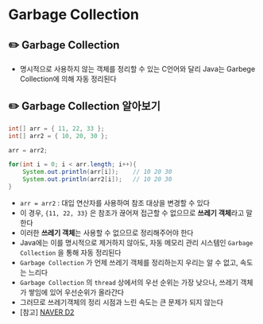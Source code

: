 # Garbage Collection


## ✏️  Garbage Collection

- 명시적으로 사용하지 않는 객체를 정리할 수 있는 C언어와 달리 Java는 Garbege Collection에 의해 자동 정리된다


## ✏️  Garbage Collection 알아보기

```java
int[] arr = { 11, 22, 33 };
int[] arr2 = { 10, 20, 30 };

arr = arr2;

for(int i = 0; i < arr.length; i++){
	System.out.println(arr[i]);    // 10 20 30
	System.out.println(arr2[i]);   // 10 20 30
}
```

- `arr = arr2` : 대입 연산자를 사용하여 참조 대상을 변경할 수 있다
- 이 경우, `{11, 22, 33}` 은 참조가 끊어져 접근할 수 없으므로 **쓰레기 객체**라고 말한다
- 이러한 **쓰레기 객체**는 사용할 수 없으므로 정리해주어야 한다
- Java에는 이를 명시적으로 제거하지 않아도, 자동 메모리 관리 시스템인 `Garbage Collection` 을 통해 자동 정리된다
- `Garbage Collection` 가 언제 쓰레기 객체를 정리하는지 우리는 알 수 없고, 속도는 느리다
- `Garbage Collection` 의 `thread` 상에서의 우선 순위는 가장 낮으나, 쓰레기 객체가 쌓임에 있어 우선순위가 올라간다
- 그러므로 쓰레기객체의 정리 시점과 느린 속도는 큰 문제가 되지 않는다
- [참고] [NAVER D2](https://d2.naver.com/helloworld/1329)
